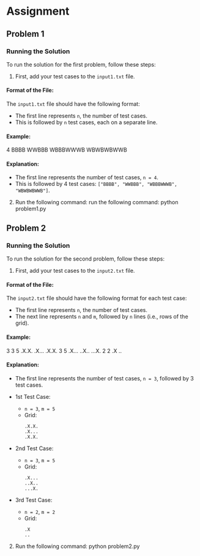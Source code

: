 # Assignment

## Problem 1

### Running the Solution
To run the solution for the first problem, follow these steps:

1. First, add your test cases to the `input1.txt` file.

#### Format of the File:

The `input1.txt` file should have the following format:

- The first line represents `n`, the number of test cases.
- This is followed by `n` test cases, each on a separate line.

#### Example:
4
BBBB
WWBBB
WBBBWWWB
WBWBWBWWB


#### Explanation:

- The first line represents the number of test cases, `n = 4`.
- This is followed by 4 test cases: `["BBBB", "WWBBB", "WBBBWWWB", "WBWBWBWWB"]`.

2. Run the following command:
  run the following command:  python problem1.py


## Problem 2

### Running the Solution
To run the solution for the second problem, follow these steps:

1. First, add your test cases to the `input2.txt` file.

#### Format of the File:

The `input2.txt` file should have the following format for each test case:

- The first line represents `n`, the number of test cases.
- The next line represents `n` and `m`, followed by `n` lines (i.e., rows of the grid).

#### Example:

3
3 5
.X.X.
.X...
.X.X.
3 5
.X...
..X..
...X.
2 2
.X
..

#### Explanation:

- The first line represents the number of test cases, `n = 3`, followed by 3 test cases.
- 1st Test Case:
  - `n = 3`, `m = 5`
  - Grid:
    ```
    .X.X.
    .X...
    .X.X.
    ```

- 2nd Test Case:
  - `n = 3`, `m = 5`
  - Grid:
    ```
    .X...
    ..X..
    ...X.
    ```

- 3rd Test Case:
  - `n = 2`, `m = 2`
  - Grid:
    ```
    .X
    ..
    ```

2. Run the following command:
  python problem2.py
